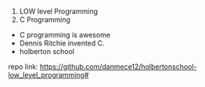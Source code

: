 1. LOW level Programming
2. C Programming

* C programming is awesome
* Dennis Ritchie invented C. 
* holberton school

repo link: https://github.com/danmece12/holbertonschool-low_level_programming#

